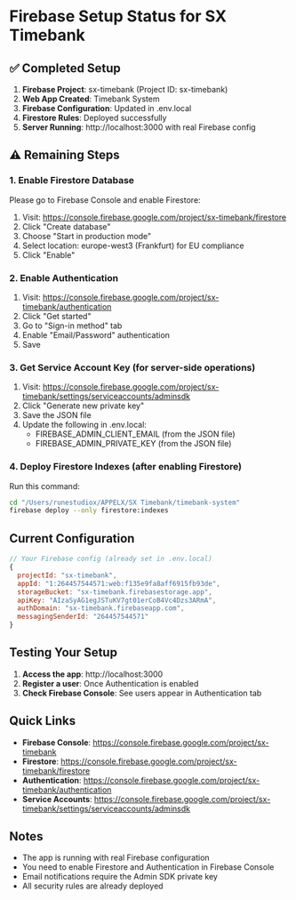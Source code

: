 # Firebase Setup Status for SX Timebank

## ✅ Completed Setup

1. **Firebase Project**: sx-timebank (Project ID: sx-timebank)
2. **Web App Created**: Timebank System
3. **Firebase Configuration**: Updated in .env.local
4. **Firestore Rules**: Deployed successfully
5. **Server Running**: http://localhost:3000 with real Firebase config

## ⚠️ Remaining Steps

### 1. Enable Firestore Database
Please go to Firebase Console and enable Firestore:
1. Visit: https://console.firebase.google.com/project/sx-timebank/firestore
2. Click "Create database"
3. Choose "Start in production mode"
4. Select location: europe-west3 (Frankfurt) for EU compliance
5. Click "Enable"

### 2. Enable Authentication
1. Visit: https://console.firebase.google.com/project/sx-timebank/authentication
2. Click "Get started"
3. Go to "Sign-in method" tab
4. Enable "Email/Password" authentication
5. Save

### 3. Get Service Account Key (for server-side operations)
1. Visit: https://console.firebase.google.com/project/sx-timebank/settings/serviceaccounts/adminsdk
2. Click "Generate new private key"
3. Save the JSON file
4. Update the following in .env.local:
   - FIREBASE_ADMIN_CLIENT_EMAIL (from the JSON file)
   - FIREBASE_ADMIN_PRIVATE_KEY (from the JSON file)

### 4. Deploy Firestore Indexes (after enabling Firestore)
Run this command:
```bash
cd "/Users/runestudiox/APPELX/SX Timebank/timebank-system"
firebase deploy --only firestore:indexes
```

## Current Configuration

```javascript
// Your Firebase config (already set in .env.local)
{
  projectId: "sx-timebank",
  appId: "1:264457544571:web:f135e9fa8aff6915fb93de",
  storageBucket: "sx-timebank.firebasestorage.app",
  apiKey: "AIzaSyAG1egJSTuKV7gt01erCoB4Vc4Dzs3ARmA",
  authDomain: "sx-timebank.firebaseapp.com",
  messagingSenderId: "264457544571"
}
```

## Testing Your Setup

1. **Access the app**: http://localhost:3000
2. **Register a user**: Once Authentication is enabled
3. **Check Firebase Console**: See users appear in Authentication tab

## Quick Links

- **Firebase Console**: https://console.firebase.google.com/project/sx-timebank
- **Firestore**: https://console.firebase.google.com/project/sx-timebank/firestore
- **Authentication**: https://console.firebase.google.com/project/sx-timebank/authentication
- **Service Accounts**: https://console.firebase.google.com/project/sx-timebank/settings/serviceaccounts/adminsdk

## Notes

- The app is running with real Firebase configuration
- You need to enable Firestore and Authentication in Firebase Console
- Email notifications require the Admin SDK private key
- All security rules are already deployed